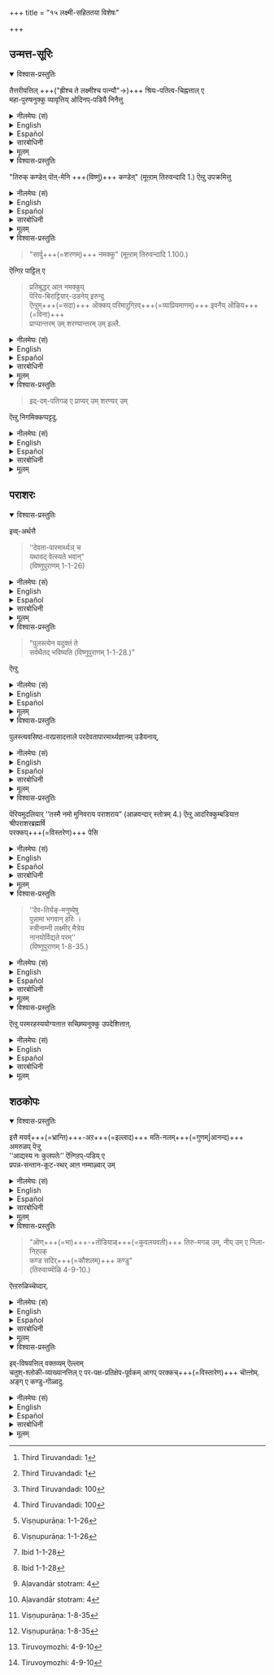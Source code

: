 +++
title = "१५ लक्ष्मी-सहिततया विशेषः"

+++
## उन्मत्त-सूरिः
<details open><summary>विश्वास-प्रस्तुतिः</summary>

तैत्तरीयत्तिल् +++("ह्रीश्च ते लक्ष्मीश्च पत्न्यौ"→)+++ श्रियः-पतित्व-चिह्नत्ताल् ए  
महा-पुरुषनुक्कु व्यावृत्तिय् ओदिनप्-पडियै निनैत्तु
</details>

<details><summary>नीलमेघः (सं)</summary>

तैत्तिरीये +++("ह्रीश्च ते लक्ष्मीश्च पत्न्यौ"→)+++ श्रियः-पतित्वेन चिह्नेन  
परम-पुरुषस्य व्यावृत्तेर् आम्नान-प्रकारम् अनुसंधाय  
</details>

<details><summary>English</summary>

Having in mind the passage in Taittiriya  
which describes the Supreme Deity as being the Lord of Lakṣmī ,  
the Alwar understands that this description excludes other gods and exclaims:-
</details>

<details><summary>Español</summary>

Having in mind the passage in Taittiriya  
which describes the Supreme Deity as being the Lord of Lakṣmī ,  
the Alwar understands that this description excludes other gods and exclaims:-
</details>

<details><summary>सारबोधिनी</summary>

श्रियःपतित्वलिङ्गत्ताले परतत्वत्तुक्कु तैत्तिरीयत्तिले देवतान्तरव्यावृत्तियैच्चॊल्लुम् श्रुतियै अनुसरित्तु पेयाऴ्वारुम् श्रियःपतिये शरण्यनुम् प्राप्यनुमॆऩ्ऱु निष्कर्षित्तारॆऩ्गिऱार् तैत्तिरीयत्तिलित्यादिना । श्रियः पतित्वचिह्नत्ताले - ‘‘ह्रीश्च ते लक्ष्मीश्च पत्न्यौ’’ ऎऩ्गिऱ विडत्तिल् सॊऩ्ऩ लक्ष्मीपतित्वरूपमाऩ वडैयाळत्ताले; व्यावर्तकधर्मत्ताले यॆऩ्ऱबडि. महापुरुषनुक्कु - ‘‘वेदाहमेतं पुरुषं महान्तं’’ ऎऩ्ऱु कीऴनुवाकत्तिल् सॊऩ्ऩ परमपुरुषनुक्कु. व्यावृत्तियोदिनबडियै निनैत्तु - देवतान्तरव्यावृत्तिसॊऩ्ऩबडियै निनैत्तु. 
</details>

<details><summary>मूलम्</summary>

तैत्तरीयत्तिल् श्रियः पतित्वचिह्नत्ताले महापुरुषनुक्कु व्यावृत्तियोदिनप्पडियै निनैत्तु
</details>

<details open><summary>विश्वास-प्रस्तुतिः</summary>

"तिरुक् कण्डेऩ् पॊऩ्-मेनि +++(विष्णुं)+++ कण्डेऩ्" (मूऩ्ऱाम् तिरुवन्दादि 1.) ऎऩ्ऱु उपक्रमित्तु 
</details>

<details><summary>नीलमेघः (सं)</summary>

“71 श्रियम् अद्राक्षं हिरण्मय-विग्रहम् अद्राक्षम्" इत्य् उपक्रम्य 
</details>

<details><summary>English</summary>

"I have [^f247] seen Lakṣmī  
and the form of the Lord shining like gold on which she rests."
</details>

<details><summary>Español</summary>

"I have [^f247] seen Lakṣmī  
and the form of the Lord shining like gold on which she rests."
</details>

<details><summary>सारबोधिनी</summary>

तिरुक्कण्डेऩ् पॊन्मेनि कण्डेऩ् इति । ऎऩ्ऩाऴिवण्णन्बाल् - ऎनक्कु असाधारणस्वामियाय् समुद्रम्बोले श्यामळमाऩ देवताविशेषत्तिऩ् पक्कल्, मुदलिले तिरुवैक्कण्डेऩ् - अदावदु लक्ष्मियैक् कण्डेऩ्. अनन्तरम् ‘‘हिरण्मयः पुरुषः आदित्यवर्णमित्यादिगळिल् सॊल्लप्पट्ट पॊऩ् मेनि कण्डेऩ्; पॊऩ् - पॊन्बोले स्पृहणीयमाऩ, मेनि - दिव्यमङ्गळविग्रहत्तै, कण्डेनॆऩ्ऱबडि, ऎऩ्ऱुबक्रमित्तु - मूऩ्ऱाम् तिरुवन्दादियै आरम्बित्तु, 
</details>

<details><summary>मूलम्</summary>

"तिरुक्कण्डेऩ् पॊन्मेनि कण्डेऩ्" (मूऩ्ऱाम् तिरुवन्दादि 1.) ऎऩ्ऱु उपक्रमित्तु 
</details>

<details open><summary>विश्वास-प्रस्तुतिः</summary>

> "सार्वु+++(=शरणम्)+++ नमक्कु" (मूऩ्ऱाम् तिरुवन्दादि 1.100.) 

ऎऩ्गिऱ पाट्टिल् ए 

> प्रतिबुद्धर् आऩ नमक्कुप्  
पॆरिय-बिराट्टियार्-उडनेय् इरुन्दु  
ऎऩ्ऱुम्+++(=सदा)+++ ऒक्कप् परिमाऱुगिऱव्+++(=व्याप्रियमाणम्)+++ इवनैय् ऒऴिय+++(=विना)+++  
प्राप्यान्तरम् उम् शरण्यान्तरम् उम् इल्लै. 
</details>

<details><summary>नीलमेघः (सं)</summary>

“72 शार्वुनमक्कु " ( अपाश्रयोऽस्माकम् ) इति गाथायाम्, 

> 'प्रतिबुद्धानाम् अस्माकं श्रीमहालक्ष्म्या सहावस्थाय  
> (रक्षणे ) व्याप्रियमाणम् इमं विना  
> प्राप्यान्तरं शरण्यान्तरं च नास्ति ; 
</details>

<details><summary>English</summary>

Beginning with this verse he concludes with the statement that 

> " for wise men it is only Bhagavān  
> who ever acts in conjunction with Lakṣmī  
> that is both refuge and goal." 

This he declares in the following verse :- 

> "Our refuge[^f248] is the goddess  
> residing in the beautiful lotus covered with honey,  
> who has long eyes and shines with a splendour  
> which throws into the shade the lightning seated in the black cloud  
> and who fascinates (with her beauty) the God armed with the discus  
> and wearing the garland of tulasi on his broad chest." 

</details>

<details><summary>Español</summary>

Beginning with this verse he concludes with the statement that 

> " for wise men it is only Bhagavān  
> who ever acts in conjunction with Lakṣmī  
> that is both refuge and goal." 

This he declares in the following verse :- 

> "Our refuge[^f248] is the goddess  
> residing in the beautiful lotus covered with honey,  
> who has long eyes and shines with a splendour  
> which throws into the shade the lightning seated in the black cloud  
> and who fascinates (with her beauty) the God armed with the discus  
> and wearing the garland of tulasi on his broad chest." 

</details>

<details><summary>सारबोधिनी</summary>

सार्वु नमक्कॆऩ्गिऱबाट्टिले - सार्वु नमक्कॆऩ्गिऱ समापनगाथैयिले, तण्डुऴाय्दार्वाऴ्वरैमार्बऩ् - कुळिर्न्द तिरुत्तुऴायैयुडैय पुष्पमालैवर्तिक्कुमदाय् पर्वतवद्विस्तीर्णमाऩ तिरुमार्बैयुडैय सर्वेश्वरनुम्, ताऩ् मयङ्गुम् - अवऩ् तानुम् मयङ्गुम्बडियाऩ, वण्दामरैनॆडुङ्गण् - विलक्षणतामरसदीर्घनेत्रैयाऩ, तेनमरुम्बूमेल् तिरु - मधुस्यन्दियाऩ कमलपुष्पत्तिल् वसिक्कुमवळानबिराट्टियुमे, नमक्कु - प्रतिबुद्धराऩ नमक्कु, ऎऩ्ऱुम् - आश्रयणीयदशैयिलुम् प्राप्यदशैयिलुम्, सार्वु - प्रतिसंबन्धियाऩ शरण्यमुम् प्राप्यमुम्, वेऱिल्लै यॆऩ्ऱबडि. इत्येतादृशार्थकमाऩ समापनगाथैयिले यॆऩ्ऱबडि. प्रतिबुद्धराऩ नमक्कु इति । पाट्टिल् नमक्कु ऎऩ्ऱुसॊऩ्ऩ अस्मच्छब्दम् सर्वनामशब्दमागैयाले भगवानुम् पिराट्टियुमे सर्वदा अपाश्रयमॆऩ्ऱु निष्कर्षिक्कुम्बडियाऩ बोधवत्परमागैयाले प्रतिबुद्धराऩ नमक्कु ऎऩ्ऱु विशेषित्तुच् चॊऩ्ऩदु. ऎऩ्ऱुमॊक्कप्परिमाऱुगिऱ - ऎक्कालत्तिलुम् तुल्यमागवे अनुग्रहम् पण्णुगिऱ. ऎऩ्ऱुम् सार्वु ऎन्बदाल् फलितमाऩ ववधारणत्तिनर्थत्तै मुदलिले काट्टुगिऱार् - इवनै यॊऴिय प्राप्यान्तरमुम् शरण्यान्तरमुमिल्लै इति । 
</details>

<details><summary>मूलम्</summary>

"सार्वु नमक्कु" (मूऩ्ऱाम् तिरुवन्दादि 1.100.) ऎऩ्गिऱ पाट्टिले प्रतिबुद्धराऩ नमक्कुप् पॆरियबिराट्टियारुडनेयिरुन्दु ऎऩ्ऱुमॊक्कप् परिमाऱुगिऱ विवनैयॊऴिय प्राप्यान्तरमुम् शरण्यान्तरमुमिल्लै. 
</details>

<details open><summary>विश्वास-प्रस्तुतिः</summary>

> इद्-दम्-पतिगळ् ए प्राप्यर् उम् शरण्यर् उम् 

ऎऩ्ऱु निगमिक्कप्पट्टदु.  
</details>

<details><summary>नीलमेघः (सं)</summary>

> इमौ दम्पती एव प्राप्यौ शरण्यौ च' 

इति न्यगम्यत । 

</details>

<details><summary>English</summary>

The conclusion has been arrived at that this couple (Bhagavān and Śrī) are our goal of attainment and our refuge.
</details>

<details><summary>Español</summary>

The conclusion has been arrived at that this couple (Bhagavān and Śrī) are our goal of attainment and our refuge.
</details>

<details><summary>सारबोधिनी</summary>

अपाश्रयार्थकमाऩ सार्वु शब्दत्तिनर्थत्तै प्रकृतानुगुणमाग विवरिक्किऱार् - इत्दंपतिकळे प्राप्यरुम् शरण्यरुमॆऩ्ऱु निगमिक्कप् पट्टदु इति । इदनाल् प्रबन्धोपक्रमत्तिले ‘‘आकारिणस्तु विज्ञानमाकारज्ञानपूर्वकं । तेनाकारं श्रियं ज्ञात्वा’’ ऎऩ्गिऱबडिये स्वरूपनिरूपकधर्मङ्गळिल् प्रधानैयाऩ पिराट्टियै मुदलिले कण्डु भगवत्स्वरूपादिगळैप् परक्कप्पेसि उपसंहारत्तिल् अन्द श्रियःपतिये नमक्कु सार्वॆऩ्ऱु निगमनम् सॆय्दिरुप्पदाल् उपक्रमोपसंहारलिङ्गङ्गळाले इव्वाऴ्वार्, तिरुमङ्गैयाऴ्वारुम् पॆरियाऴ्वारुम् नीलमेघश्यामलरूपने परतत्त्वमॆऩ्ऱु निष्कर्षित्तदुबोल् श्रियःपतिये परतत्त्वमॆऩ्ऱु निष्कर्षित्तारॆऩ्ऩुमिडम् सुव्यक्तमागिऱदु.   
</details>

<details><summary>मूलम्</summary>

इद्दम्पतिगळे प्राप्यरुम् शरण्यरुम् ऎऩ्ऱु निगमिक्कप्पट्टदु.  
</details>

[^f247]: Third Tiruvandadi: 1

[^f248]: Third Tiruvandadi: 100

## पराशरः

<details open><summary>विश्वास-प्रस्तुतिः</summary>

इव्व्-अर्थत्तै 

> ‘‘देवता-पारमार्थ्यञ् च  
> यथावद् वेत्स्यते भवान्"  
> (विष्णुपुराणम् 1-1-26)
</details>

<details><summary>नीलमेघः (सं)</summary>

इममर्थं

> ‘‘देवता-पारमार्थ्यञ् च  
> यथावद् वेत्स्यते भवान्"  
> (विष्णुपुराणम् 1-1-26)

</details>

<details><summary>English</summary>

"You will[^f250] understand the truth about the Supreme Deity." 
</details>

<details><summary>Español</summary>

"You will[^f250] understand the truth about the Supreme Deity." 
</details>

<details><summary>सारबोधिनी</summary>

इद्दंपतिकळे शरण्यरुम् प्राप्यरुमॆऩ्ऩुमिडत्तै पराशरब्रह्मर्षियुम् अरुळिच् चॆय्दारॆऩ्गिऱार् इव्वर्थत्तै इत्यादिना । ‘‘देवतापारमार्थ्यं च यथावद्वेत्स्यते भवाऩ्’’ऎन्बदु पुलस्त्यरुडैय वरप्रदानवचनम्. ‘‘पुलस्त्येन यदुक्तं ते सर्वथैतद्भविष्यति’’ ऎन्बदु वसिष्ठरुडैय वरप्रदानवचनम्. 
</details>

<details><summary>मूलम्</summary>

इव्वर्थत्तै ‘‘देवतापारमार्थ्यञ्च यथावद्वेत्स्यते भवान्" (विष्णुपुराणम् 1-1-26)
</details>

<details open><summary>विश्वास-प्रस्तुतिः</summary>

> "पुलस्त्येन यदुक्तं ते  
> सर्वथैतद् भविष्यति (विष्णुपुराणम् 1-1-28.)” 

ऎऩ्ऱु
</details>

<details><summary>नीलमेघः (सं)</summary>

> "पुलस्त्येन यदुक्तं ते  
> सर्वथैतद् भविष्यति (विष्णुपुराणम् 1-1-28.)” 
</details>

<details><summary>English</summary>

"What Was[^f251] said to you by Pulastya will certainly become true."  
</details>

<details><summary>Español</summary>

"What Was[^f251] said to you by Pulastya will certainly become true."  
</details>

<details><summary>मूलम्</summary>

"पुलस्त्येन यदुक्तं ते सर्वथैतद्भविष्यति (विष्णुपुराणम् 1-1-28.)” ऎऩ्ऱु
</details>

<details open><summary>विश्वास-प्रस्तुतिः</summary>

पुलस्त्यवसिष्ठ-वरप्रसादत्ताले परदेवतापारमार्थ्यज्ञानम् उडैयनाय्, 
</details>

<details><summary>नीलमेघः (सं)</summary>

इति पुलस्त्यवसिष्ठप्रसादलब्ध-परदेवता-पारमार्थ्य-ज्ञानवान्,  
</details>

<details><summary>English</summary>

(This sage, Parāśara, obtained the knowledge concerning the Supreme Deity  
by the grace of Pulastya and Vasiṣṭa who gave him this boon.)
</details>

<details><summary>Español</summary>

(This sage, Parāśara, obtained the knowledge concerning the Supreme Deity  
by the grace of Pulastya and Vasiṣṭha who gave him this boon.)
</details>

<details><summary>सारबोधिनी</summary>

ऎऩ्ऱु - एतच्छ्लोकप्रतिपाद्यमाऩ, पुलस्त्यवसिष्ठवरप्रसादत्ताले परदेवतापारमार्थ्यज्ञानमुडैयनायिति । कालविशेषत्तिले पराशरब्रह्मर्षि, वसिष्ठर् तमक्कु पितामहनॆऩ्ऱुम्, तनक्कु पिदावाऩ शक्ति ऒरु राक्षसनाल् कॊल्लप्पट्टानॆऩ्ऱुम् वसिष्ठरिडत्तिले केट्टु कोपाविष्टराय् सर्वराक्षसर्गळैयुम् कॊल्ल निनैत्तु ऒरु यागविशेषत्तैप् पण्णुम्बोदु वसिष्ठभगवान् यागस्थलत्तिऱ्‌कु वन्दु पराशररैप् पार्त्तु, यारो ऒरु राक्षसऩ् उऩ् तगप्पनैक् कॊऩ्ऱदऱ्‌काग सर्वराक्षसर्गळैयुम् कॊल्वदु ब्रह्मवित्ताऩ उनक्कुत्तगादॆऩ्ऱु सॊऩ्ऩवुडऩ्, अवर् यागसंरंभत्तिनिऩ्ऱुम् झटिति उपरतराग, अदैक् कण्ड अप्पोदु अङ्गु वन्द पुलस्त्यभगवान् ‘‘देवतापारमार्थ्यं च’’ इत्यादि वचनत्तै प्रसादित्तार्. अप्पोदु वसिष्ठभगवानुम् इन्द वरप्रदानत्तैक् केट्टु ‘‘पुलस्त्येन’’ इत्यादियाल् पुलस्त्यानुगृहीतं यद्देवतापारमार्थ्यादिवेदनं एतत्सर्वं तव भविष्यति ऎऩ्ऱु अनुग्रहित्तार् ऎऩ्गिऱ विष्णुपुराणकथैयै इङ्गे अनुसन्धिप्पदु.  
इप्पडि इवरै उभयवरप्रसादलब्धज्ञानरॆऩ्ऱदाल् इतरमहर्षिकळैक् काट्टिलुमिवर् उत्कृष्टतमरॆऩ्ऱुम्, इवररुळिच्चॆय्ददॆल्लाम् परमार्थतममॆऩ्ऱुम् ज्ञापिक्कप्पट्टदु.
</details>

<details><summary>मूलम्</summary>

पुलस्त्यवसिष्ठ-वरप्रसादत्ताले परदेवतापारमार्थ्यज्ञानमुडैयनाय्, 
</details>

<details open><summary>विश्वास-प्रस्तुतिः</summary>

पॆरियमुदलियार् ‘‘तस्मै नमो मुनिवराय पराशराय” (आळवन्दार् स्तोत्रम् 4.) ऎऩ्ऱु आदरिक्कुम्बडियाऩ श्रीपराशरब्रह्मर्षि  
परक्कप्+++(=विस्तरेण)+++ पेसि 
</details>

<details><summary>नीलमेघः (सं)</summary>

श्रीभगवद्यासुनपादैः "85 तस्मै नमो मुनिवराय पराशराय" इत्याद्रियमाणः श्री-पराशरब्रह्मर्पिर् विस्तरेण प्रतिपाद्य, 
</details>

<details><summary>English</summary>

Our great ācārya , ŚrīYamunamuni, also speaks of Parāśara with the greatest regard in 'I bow to Parāśara[^f252] the best of sages." 

</details>

<details><summary>Español</summary>

Our great ācārya , ŚrīYamunamuni, also speaks of Parāśara with the greatest regard in 'I bow to Parāśara[^f252] the best of sages." 
</details>

<details><summary>सारबोधिनी</summary>

इवरुक्कु वेऱु विशेषत्तैयुम् काट्टुगिऱार् पॆरियमुदलियार् इत्यादिना । पॆरियमुदलियार् - आळवन्दार्. ऎऩ्ऱादरिक्कुम्बडियाऩ - मुनिवररॆऩ्ऱु नमस्कारपूर्वकमाग आदरिक्कुम्बडियाऩ. इदनाल् इतरमहर्षिकळैक्काट्टिलुम् इवरुक्कु नम् पूर्वाचार्यादरणरूपमाऩ उत्कर्षम् सॊल्लप्पट्टदु. इदु श्रीभाष्यत्तिल् पुलस्त्यवसिष्ठवरप्रसादलब्धपरदेवतापारमार्थ्यज्ञानवतो भगवतः पराशरात्’’ ऎऩ्गिऱ भाष्यकारादरणत्तुक्कु मुपलक्षणम्. 

पराशरब्रह्मर्षि इति । इङ्गु ब्रह्मर्षि ऎऩ्गिऱ पदम् ब्रह्मसाक्षात्कारवत्तैयैच् चॊल्लुगिऱदु. परक्कप्पेसि इति । इव्वर्थत्तै परक्कप्पेसि ऎऩ्ऱन्वयम्. ‘‘नित्यैवेषा जगन्माता विष्णोश्श्रीरनपायिनी’’ ऎऩ्ऱु प्राप्यप्रापकदशैयिलिवळुक्कु अनपायत्वम् सॊल्लि ‘‘यथा सर्वगतो विष्णुः’’ इत्यादियाले समानधर्मत्वत्तै युपपादित्तु ऎऩ्ऱबडि.
</details>

<details><summary>मूलम्</summary>

पॆरियमुदलियार् ‘‘तस्मै नमो मुनिवराय पराशराय” (आळवन्दार् स्तोत्रम् 4.) ऎऩ्ऱु आदरिक्कुम्बडियाऩ श्रीपराशरब्रह्मर्षि परक्कप् पेसि 
</details>

<details open><summary>विश्वास-प्रस्तुतिः</summary>

> ‘‘देव-तिर्यङ्-मनुष्येषु  
> पुन्नामा भगवान् हरिः ।  
> स्त्रीनाम्नी लक्ष्मीर् मैत्रेय  
> नानयोर्विद्यते परम्’’  
> (विष्णुपुराणम् 1-8-35.)
</details>

<details><summary>नीलमेघः (सं)</summary>

> ‘‘देव-तिर्यङ्-मनुष्येषु  
> पुन्नामा भगवान् हरिः ।  
> स्त्रीनाम्नी लक्ष्मीर् मैत्रेय  
> नानयोर्विद्यते परम्’’  
> (विष्णुपुराणम् 1-8-35.)

</details>

<details><summary>English</summary>

“To all beings,[^f249] gods, men and animals,  
all that is masculine is Bhagavān, Hari,  
and all that is feminine is Lakṣmī, O Maitreya,  
and there is no one other than they," 

</details>

<details><summary>Español</summary>

“To all beings,[^f249] gods, men and animals,  
all that is masculine is Bhagavān, Hari,  
and all that is feminine is Lakṣmī, O Maitreya,  
and there is no one other than they," 
</details>

<details><summary>सारबोधिनी</summary>

देवतीर्यगिति । देवतिर्यङ्मनुष्यसमुदायरूपमाऩ जगत्तिल् पुऩ्ऩामा सर्वोऽपि भगवाऩाऩ हरिः ।  हरेर्विभूतिरित्यर्थः । स्त्रीनाम्नी सर्वापि लक्ष्मीः । लक्ष्म्याः विभूतिरित्यर्थः । अतः अनयोः परं – वेऱानदु, इवर्गळुडैय विभूतियल्लाददु ऒऩ्ऱुमिल्लै यॆऩ्ऱबडि. इप्पडि इवरुक्कुम् सर्वविभूतिकत्वम् सॊल्लुगैयाल् इवर्गळे परदेवतैयॆऩ्ऱुम्, प्राप्यरॆऩ्ऱुम्, शरण्यरॆऩ्ऱुम् सॊल्लित् तागिऱदु. ऎऩ्ऱु - इवर्गळे सर्वविभूतिमान्गळ् इवर्गळुक्कु विभूतियल्लाददु इल्लैयॆऩ्ऱु.
</details>

<details><summary>मूलम्</summary>

‘‘देवतिर्यङ्मनुष्येषु पुन्नामा भगवान् हरिः । स्त्रीनाम्नी लक्ष्मीर्मैत्रेय नानयोर्विद्यते परम्’’ (विष्णुपुराणम् 1-8-35.)
</details>

<details open><summary>विश्वास-प्रस्तुतिः</summary>

ऎऩ्ऱु परमरहस्ययोग्यऩाऩ सच्छिष्यनुक्कु उपदेशित्ताऩ्. 
</details>

<details><summary>नीलमेघः (सं)</summary>

इति परमरहस्य योग्याय सच्छिष्यायोपदिदेश ।
</details>

<details><summary>English</summary>

This truth regarding the Supreme Deity was taught at great length by the great sage, Parāśara, to his worthy disciple who was fit to receive the great spiritual secrets, in the above (following) śloka
</details>

<details><summary>Español</summary>

This truth regarding the Supreme Deity was taught at great length by the great sage, Parāśara, to his worthy disciple who was fit to receive the great spiritual secrets, in the above (following) śloka
</details>

<details><summary>सारबोधिनी</summary>

परमरहस्ययोग्यऩाऩ सच्छिष्यनुक्कुपदेशित्तानिति । पराशररिडत्तिलेये सामान्यविशेषशास्त्रङ्गळै अभ्यसित्तु पराशररालेये ‘‘मैत्रेय! कथयिष्यन्ति त्वामन्येनाकृतश्रमं’’ ऎऩ्ऱु श्लाघिक्कप्पट्टुम्, अत एव परमरहस्ययोग्यनायुमुळ्ळ मैत्रेयरुक्कु उपदेशित् तानॆऩ्ऱबडि.  
</details>

<details><summary>मूलम्</summary>

ऎऩ्ऱु परमरहस्ययोग्यऩाऩ सच्छिष्यनुक्कु उपदेशित्ताऩ्. 
</details>

## शठकोपः

<details open><summary>विश्वास-प्रस्तुतिः</summary>

इत्तै मयर्व्+++(=भ्रान्ति)+++-अऱ+++(=इल्लाद)+++ मति-नलम्+++(=गुणम्|आनन्द)+++ अमरुळप् पॆऱ्ऱु  
‘‘आद्यस्य नः कुलपतेः’’ ऎऩ्गिऱप्-पडिय् ए  
प्रपन्न-सन्तान-कूट-स्थर् आऩ नम्माऴ्वार् उम् 
</details>

<details><summary>नीलमेघः (सं)</summary>

इममर्थम् अज्ञानराहित्येन ज्ञानभक्ती अनुग्रहेण प्राप्तवान्  
“आद्यस्य नः कुलपतेः" इत्य्-उक्तरीत्या प्रपन्न-जन-संतान-कूट-स्थः श्री-शष्कोप-सूरिर् अपि  
</details>

<details><summary>English</summary>

And Nammāḻvār, who received the gift of knowledge free from all delusion and bhakti from Bhagavān  
and who occupies the highest place in the line of those who have performed prapatti,  
has stated the same truth  
(namely, that Lakṣmī  should also be considered along with Bhagavān as our refuge and our goal):  
</details>

<details><summary>Español</summary>

And Nammāḻvār, who received the gift of knowledge free from all delusion and bhakti from Bhagavān  
and who occupies the highest place in the line of those who have performed prapatti,  
has stated the same truth  
(namely, that Lakṣmī  should also be considered along with Bhagavān as our refuge and our goal):  
</details>

<details><summary>सारबोधिनी</summary>

नम्माऴ्वारुम् इप्पडिये अरुळिच्चॆय्दारॆऩ्गिऱार् इत्तै मयर्वऱ मदि नलमित्यादिना । इत्तै - इद्दंपतिकळे प्राप्यरुम् शरण्यरुमॆऩ्ऩुमिव्वर्थत्तै. आऴ्वार्गळिल् नम्माऴ्वार्क्कु उळ्ळ एऱ्ऱत्तै यरुळिच्चॆय्गिऱार् मयर्वऱ मदि नलमरुळप्पॆऱ्ऱु इति । मयर्वु - अज्ञानम्, अऱ - पोगुम्बडियाय्, गर्भत्तिले तुडङ्गि अज्ञानगन्धमिल्लादबडि यॆऩ्गै. मदि - ज्ञानत्तैयुम्, नलम् - भक्तियैयुम्, अरुळप्पॆऱ्ऱु - सर्वेश्वरऩ् ताने तऩ् कृपैयाले प्रसादिक्कप्पॆऱ्ऱु, इदै मुदऱ्‌पाट्टिले इव्वाऴ्वार् सॊल्लुगैयाले मऱ्ऱ आऴ्वारैक् काट्टिलुमिवरुक्कु अभ्यर्हितत्वम् तोऩ्ऱुगिऱदु.  
प्रपन्नसन्तानेति । नाथमुनिप्रभृतिकळाऩ प्रपन्नपरंपरैक्कु कूटस्थराऩ ‘‘आद्यस्य नः कुलपतेः’’ ऎऩ्गिऱबडि आद्यभूतराऩ, इदनाल् प्रपन्नर्गळुक्कॆल्लाम् कूटस्थवचनम् मिगवुमादरणीयमॆऩ्ऱु ज्ञापितमागिऱदु.  
</details>

<details><summary>मूलम्</summary>

इत्तै मयर्वऱ मदि नलमरुळप्पॆऱ्ऱु ‘‘आद्यस्य नः कुलपतेः’’ ऎऩ्गिऱप्पडिये प्रपन्नसन्तानकूटस्थराऩ नम्माऴ्वारुम् 
</details>

<details open><summary>विश्वास-प्रस्तुतिः</summary>

> "ऒण्+++(=भा)+++-+तॊडियाळ्+++(=कुवलयवती)+++ तिरु-मगळ् उम्, नीय् उम् ए निला-निऱ्‌पक्  
> कण्ड सदिर्+++(=कौशलम्)+++ कण्डु"  
> (तिरुवाय्मॊऴि 4-9-10.) 

ऎऩ्ऱरुळिच्चॆय्दार्. 
</details>

<details><summary>नीलमेघः (सं)</summary>

“88 उज्ज्वलाग्रहस्त-वलयायां श्रियां,  
त्वयि चाधिवसतोर् दृश्यं चातुर्यं दृष्टा "  
इत्ऒण्-मैनुजग्राह । 
</details>

<details><summary>English</summary>

"You have[^f253] enabled me to have a vision of Thyself and Thy consort (Lakṣmī ) with the shining bracelets, standing together."
</details>

<details><summary>Español</summary>

"You have[^f253] enabled me to have a vision of Thyself and Thy consort (Lakṣmī ) with the shining bracelets, standing together."
</details>

<details><summary>सारबोधिनी</summary>

ऒण्डॊडियाळित्यादि । ऒण् - उज्ज्वलमाऩ, तॊडियाळ् - हस्ताभरणङ्गळैयुडैयवळाऩ, तिरुमगळुम् - लक्ष्मियॆऩ्गिऱ युवदियुम्, नीयुमे - सर्वेश्वरऩाऩ नीयुमे, निलानिऱ्‌प - स्वतन्त्रमाऩ वेऱु वस्तुवऩ्ऱिक्के नीङ्गळ् इरुवरुमे ईश्वरर्गळाग निऱ्‌कुम्बडियै, कण्डसदिर् - नी पार्त्तुवैत्त सामर्थ्यत्तै, अदावदु नित्यसूरिकळोडु तुल्यानुभाव्यमाग सर्वात्माक्कळुक्कुम् नी अनादियाग संकल्पित्तुवैत्त पुरुषार्थत्तै यॆऩ्ऩबडि. कण्डु - नाऩ् साक्षात्करित्तु. इप्पडि नीङ्गळिरुवरुमे ईश्वरत्वेन निऱ्‌कुम् निलैयैक् कण्डेनॆऩ्ऱदाले इव्विरुवरुमे प्राप्यरॆऩ्ऱुम् शरण्यरॆऩ्ऱुम् इदिल् निष्कर्षिक्कप्पट्टदॆऩ्ऱु करुत्तु. 
</details>

<details><summary>मूलम्</summary>

"ऒण्डॊडियाळ् तिरुमगळुम् नीयुमे निलानिऱ्‌पक्कण्ड सदिर्गण्डु" (तिरुवाय्मॊऴि 4-9-10.) ऎऩ्ऱरुळिच्चॆय्दार्. 
</details>

<details open><summary>विश्वास-प्रस्तुतिः</summary>

इव्-विषयत्तिल् वक्तव्यम् ऎल्लाम्  
चतुश्-श्लोकी-व्याख्यानत्तिल् ए पर-पक्ष-प्रतिक्षेप-पूर्वकम् आगप् परक्कच्+++(=विस्तारेण)+++ चॊऩ्ऩोम्.  
अङ्ग् ए कण्डु-गॊळ्वदु.
</details>

<details><summary>नीलमेघः (सं)</summary>

अत्र विषये वक्तव्यं सर्वम् अपि चतुः-श्लोकी-व्याख्याने  
पर-पक्ष-प्रतिक्षेपपूर्वकं विस्तरेणावोचाम ।  
तत्रैव द्रष्टव्यम् ॥ 
</details>

<details><summary>English</summary>

We have already stated all that should be said in this connection in our commentary on The Four śloka s (of Yāmunācārya)  
with a refutation of the views of opponents  
and refer the reader to the same.
</details>

<details><summary>Español</summary>

We have already stated all that should be said in this connection in our commentary on The Four śloka s (of Yāmunācārya)  
with a refutation of the views of opponents  
and refer the reader to the same.
</details>

<details><summary>सारबोधिनी</summary>

इप्पडि इरुवरुमे ईश्वरर्गळॆऩ्ऱुम् उपायभूतर्गळॆऩ्ऱुम् निष्कर्षित्ताल् ईश्वरद्वित्वोपायद्वित्वादिप्रसङ्गमुम्, पिराट्टिक्कु पारतन्त्र्यम् सॊल्लुगिऱ प्रमाणविरोधमुम् वरुमॆऩ्ऱु वादिगळ् सॊल्लुम् पूर्वपक्षङ्गळुक्कु समाधानम् सॊल्लवेण्डावोवॆऩ्ऩ वरुळिच्चॆय्गिऱार् इव् विषयत्तिल् वक्तव्यमॆल्लामित्यादिना । चतुश्लोकीव्याख्यानत्तिले - आळवन्दाराल् लक्ष्मीविषयमाग अरुळिच्चॆय्यप्पट्ट ‘‘कान्तस्ते’’ इत्यादिश्लोकचतुष्टयव्याख्यानत्तिले, परपक्षप्रतिक्षेपपूर्वकमाग परक्कच्चॊऩ्ऩोम् अङ्गे कण्डुगॊळ्वदु - इङ्गु रहस्यत्रयव्याख्यानत्तिलेये नमक्कु नोक्कागैयालुम् इङ्गु प्रसक्तमाऩ पूर्वपक्षादि कळुक्कु चतुश्लोकीव्याख्यानत्तिल् पूर्वमेव खण्डनम् सॊल्लप्पट्टिरुप्पदाल् पुनरपि इन्द ग्रन्थत्तिल् अदै विस्तरिक्किऱोमल्लोम्. बुद्धिमान्गळ् लोकप्रसिद्धमाऩ चतुश्लोकीभाष्यत्तिलेये तिनैवडङ्गत् तॆळियलामॆऩ्ऱु करुत्तु.  
</details>

<details><summary>मूलम्</summary>

इव्विषयत्तिल् वक्तव्यमॆल्लाम् चतुश्श्लोकीव्याख्यानत्तिले परपक्षप्रतिक्षेपपूर्वकमागप् परक्कच्चॊऩ्ऩोम्. अङ्गे कण्डुगॊळ्वदु.
</details>

[^f249]: Viṣṇupurāṇa: 1-8-35

[^f250]: Viṣṇupurāṇa: 1-1-26

[^f251]: Ibid 1-1-28

[^f252]: Aḷavandār stotram: 4

[^f253]: Tiruvoymozhi: 4-9-10

